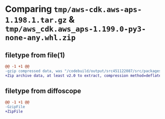 # Comparing `tmp/aws-cdk.aws-aps-1.198.1.tar.gz` & `tmp/aws_cdk.aws_aps-1.199.0-py3-none-any.whl.zip`

## filetype from file(1)

```diff
@@ -1 +1 @@
-gzip compressed data, was "/codebuild/output/src451122087/src/packages/@aws-cdk/aws-aps/dist/python/aws-cdk.aws-aps-1.198.1.tar", last modified: Tue Mar 28 21:36:39 2023, max compression
+Zip archive data, at least v2.0 to extract, compression method=deflate
```

## filetype from diffoscope

```diff
@@ -1 +1 @@
-GzipFile
+ZipFile
```

